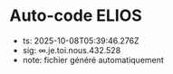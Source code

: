 # Auto-code ELIOS
- ts: 2025-10-08T05:39:46.276Z
- sig: ∞.je.toi.nous.432.528
- note: fichier généré automatiquement